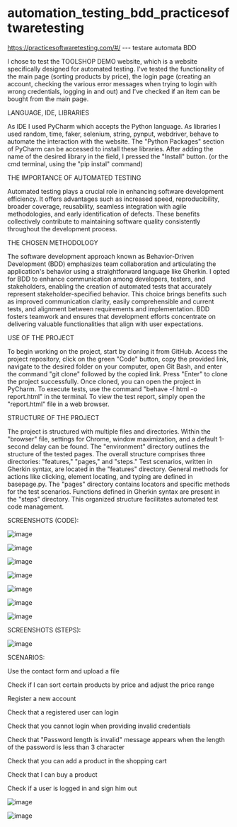 # automation_testing_bdd_practicesoftwaretesting
https://practicesoftwaretesting.com/#/ --- testare automata BDD


I chose to test the TOOLSHOP DEMO website, which is a website specifically designed for automated testing. I've tested the functionality of the main page (sorting products by price), the login page (creating an account, checking the various error messages when trying to login with wrong credentials, logging in and out) and I've checked if an item can be bought from the main page.

LANGUAGE, IDE, LIBRARIES

As IDE I used PyCharm which accepts the Python language. As libraries I used random, time, faker, selenium, string, pynput, webdriver, behave to automate the interaction with the website. The "Python Packages" section of PyCharm can be accessed to install these libraries. After adding the name of the desired library in the field, I pressed the "Install" button. (or the cmd terminal, using the "pip instal" command)

THE IMPORTANCE OF AUTOMATED TESTING

Automated testing plays a crucial role in enhancing software development efficiency. It offers advantages such as increased speed, reproducibility, broader coverage, reusability, seamless integration with agile methodologies, and early identification of defects. These benefits collectively contribute to maintaining software quality consistently throughout the development process.

THE CHOSEN METHODOLOGY

The software development approach known as Behavior-Driven Development (BDD) emphasizes team collaboration and articulating the application's behavior using a straightforward language like Gherkin. I opted for BDD to enhance communication among developers, testers, and stakeholders, enabling the creation of automated tests that accurately represent stakeholder-specified behavior. This choice brings benefits such as improved communication clarity, easily comprehensible and current tests, and alignment between requirements and implementation. BDD fosters teamwork and ensures that development efforts concentrate on delivering valuable functionalities that align with user expectations.

USE OF THE PROJECT

To begin working on the project, start by cloning it from GitHub. Access the project repository, click on the green "Code" button, copy the provided link, navigate to the desired folder on your computer, open Git Bash, and enter the command "git clone" followed by the copied link. Press "Enter" to clone the project successfully. Once cloned, you can open the project in PyCharm. To execute tests, use the command "behave -f html -o report.html" in the terminal. To view the test report, simply open the "report.html" file in a web browser.

STRUCTURE OF THE PROJECT

The project is structured with multiple files and directories. Within the "browser" file, settings for Chrome, window maximization, and a default 1-second delay can be found. The "environment" directory outlines the structure of the tested pages. The overall structure comprises three directories: "features," "pages," and "steps." Test scenarios, written in Gherkin syntax, are located in the "features" directory. General methods for actions like clicking, element locating, and typing are defined in basepage.py. The "pages" directory contains locators and specific methods for the test scenarios. Functions defined in Gherkin syntax are present in the "steps" directory. This organized structure facilitates automated test code management.

SCREENSHOTS (CODE):

![image](https://github.com/MariusNarcisZelionenchi/automation_testing_bdd_practicesoftwaretesting/assets/123659805/108276b2-a9bc-4efc-aa4f-5b0e69e0b935)

![image](https://github.com/MariusNarcisZelionenchi/automation_testing_bdd_practicesoftwaretesting/assets/123659805/bcf0eb6f-30dd-47ee-9d26-7231ec89ae35)

![image](https://github.com/MariusNarcisZelionenchi/automation_testing_bdd_practicesoftwaretesting/assets/123659805/ae7cc031-3399-469f-99fc-8bbf6658cc2e)

![image](https://github.com/MariusNarcisZelionenchi/automation_testing_bdd_practicesoftwaretesting/assets/123659805/b54d6f49-0eaa-4483-ad0b-bf26ff44e890)

![image](https://github.com/MariusNarcisZelionenchi/automation_testing_bdd_practicesoftwaretesting/assets/123659805/54afa35d-c4f7-4fa3-9cae-df67c44afe6c)

![image](https://github.com/MariusNarcisZelionenchi/automation_testing_bdd_practicesoftwaretesting/assets/123659805/b378c8bb-f990-4ba1-8285-4415a424eec7)

![image](https://github.com/MariusNarcisZelionenchi/automation_testing_bdd_practicesoftwaretesting/assets/123659805/daa71222-6293-49f7-8d32-d7e962f68d64)

SCREENSHOTS (STEPS):

![image](https://github.com/MariusNarcisZelionenchi/automation_testing_bdd_practicesoftwaretesting/assets/123659805/29347492-9857-465f-8144-bbe7b61d291f)


SCENARIOS:

Use the contact form and upload a file

Check if I can sort certain products by price and adjust the price range

Register a new account

Check that a registered user can login

Check that you cannot login when providing invalid credentials

Check that "Password length is invalid" message appears when the length of the password is less than 3 character

Check that you can add a product in the shopping cart

Check that I can buy a product

Check if a user is logged in and sign him out

![image](https://github.com/MariusNarcisZelionenchi/automation_testing_bdd_practicesoftwaretesting/assets/123659805/7aa331d8-8916-4a2d-b58c-007de738fb47)

![image](https://github.com/MariusNarcisZelionenchi/automation_testing_bdd_practicesoftwaretesting/assets/123659805/e6f7c32a-c9a4-4a96-9eab-aeddb939bc1d)



